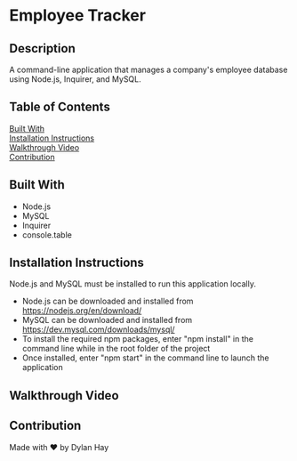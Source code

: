 # Employee Tracker

## Description
A command-line application that manages a company's employee database using Node.js, Inquirer, and MySQL.

## Table of Contents
[Built With](#built-with)  
[Installation Instructions](#installation-instructions)  
[Walkthrough Video](#walkthrough-video)  
[Contribution](#contribution) 

## Built With
* Node.js
* MySQL
* Inquirer
* console.table

## Installation Instructions
Node.js and MySQL must be installed to run this application locally.

* Node.js can be downloaded and installed from https://nodejs.org/en/download/  
* MySQL can be downloaded and installed from https://dev.mysql.com/downloads/mysql/
* To install the required npm packages, enter "npm install" in the command line while in the root folder of the project
* Once installed, enter "npm start" in the command line to launch the application

## Walkthrough Video

## Contribution
Made with ❤️ by Dylan Hay